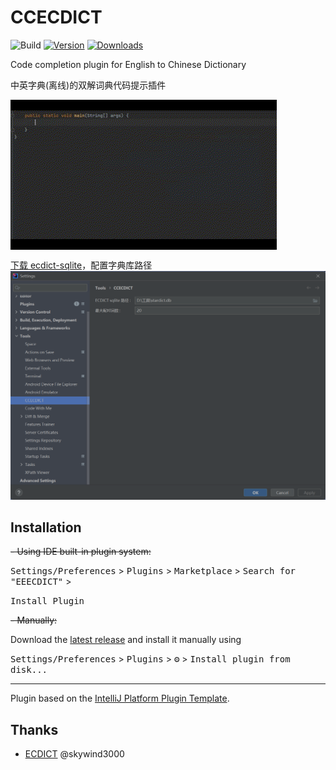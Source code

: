 # CCECDICT


![Build](https://github.com/PonKing66/dictionary-completion/workflows/Build/badge.svg)
[![Version](https://img.shields.io/jetbrains/plugin/v/PLUGIN_ID.svg)](https://plugins.jetbrains.com/plugin/PLUGIN_ID)
[![Downloads](https://img.shields.io/jetbrains/plugin/d/PLUGIN_ID.svg)](https://plugins.jetbrains.com/plugin/PLUGIN_ID)


[//]: # (## Template ToDo list)

[//]: # (- [x] Create a new [IntelliJ Platform Plugin Template][template] project.)

[//]: # (- [x] Get familiar with the [template documentation][template].)

[//]: # (- [x] Adjust the [pluginGroup]&#40;./gradle.properties&#41;, [plugin ID]&#40;./src/main/resources/META-INF/plugin.xml&#41; and [sources package]&#40;./src/main/kotlin&#41;.)

[//]: # (- [x] Adjust the plugin description in `README` &#40;see [Tips][docs:plugin-description]&#41;)

[//]: # (- [x] Review the [Legal Agreements]&#40;https://plugins.jetbrains.com/docs/marketplace/legal-agreements.html?from=IJPluginTemplate&#41;.)

[//]: # (- [X] [Publish a plugin manually]&#40;https://plugins.jetbrains.com/docs/intellij/publishing-plugin.html?from=IJPluginTemplate&#41; for the first time.)

[//]: # (- [X] Set the `PLUGIN_ID` in the above README badges.)

[//]: # (- [X] Set the [Plugin Signing]&#40;https://plugins.jetbrains.com/docs/intellij/plugin-signing.html?from=IJPluginTemplate&#41; related [secrets]&#40;https://github.com/JetBrains/intellij-platform-plugin-template#environment-variables&#41;.)

[//]: # (- [X] Set the [Deployment Token]&#40;https://plugins.jetbrains.com/docs/marketplace/plugin-upload.html?from=IJPluginTemplate&#41;.)

[//]: # (- [X] Click the <kbd>Watch</kbd> button on the top of the [IntelliJ Platform Plugin Template][template] to be notified about releases containing new features and fixes.)

<!-- Plugin description -->
Code completion plugin for English to Chinese Dictionary

中英字典(离线)的双解词典代码提示插件

<img src="example.gif"  align = "center"  width="426"  alt="images"/>

[下载 ecdict-sqlite](https://github.com/skywind3000/ECDICT/releases/download/1.0.28/ecdict-sqlite-28.zip)，配置字典库路径
![img.png](img.png)

<!-- Plugin description end -->

## Installation

~~- Using IDE built-in plugin system:~~
  
  <kbd>Settings/Preferences</kbd> > <kbd>Plugins</kbd> > <kbd>Marketplace</kbd> > <kbd>Search for "EEECDICT"</kbd> >

  <kbd>Install Plugin</kbd>
  
~~- Manually:~~

  Download the [latest release](https://github.com/PonKing66/dictionary-completion/releases/latest) and install it manually using

  <kbd>Settings/Preferences</kbd> > <kbd>Plugins</kbd> > <kbd>⚙️</kbd> > <kbd>Install plugin from disk...</kbd>

---
Plugin based on the [IntelliJ Platform Plugin Template][template].

[template]: https://github.com/JetBrains/intellij-platform-plugin-template
[docs:plugin-description]: https://plugins.jetbrains.com/docs/intellij/plugin-user-experience.html#plugin-description-and-presentation

## Thanks

- [ECDICT](https://github.com/skywind3000/ECDICT.git) @skywind3000